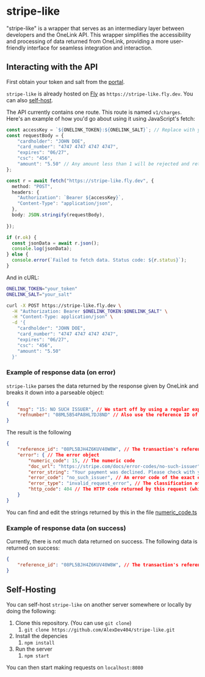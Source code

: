 # stripe-like

"stripe-like" is a wrapper that serves as an intermediary layer between developers and the OneLink API. This wrapper simplifies the accessibility and processing of data returned from OneLink, providing a more user-friendly interface for seamless integration and interaction.

## Interacting with the API

First obtain your token and salt from the [portal](https://portal.onelink.bz). 

`stripe-like` is already hosted on [Fly](https://fly.io) as `https://stripe-like.fly.dev`. You can also [self-host](#self-hosting).

The API currently contains one route. This route is named `v1/charges`. Here's an example of how you'd go about using it using JavaScript's fetch:

```ts
const accessKey = `${ONELINK_TOKEN}:${ONELINK_SALT}`; // Replace with your token and salt
const requestBody = {
	"cardholder": "JOHN DOE",
	"card_number": "4747 4747 4747 4747",
	"expires": "06/27",
	"csc": "456",
	"amount": "5.50" // Any amount less than 1 will be rejected and return a HTTP 400
};

const r = await fetch("https://stripe-like.fly.dev", {
  method: "POST",
  headers: {
    "Authorization": `Bearer ${accessKey}`,
    "Content-Type": "application/json",
  },
  body: JSON.stringify(requestBody),
 
});

if (r.ok) {
  const jsonData = await r.json();
  console.log(jsonData);
} else {
  console.error(`Failed to fetch data. Status code: ${r.status}`);
}
```

And in cURL:

```bash
ONELINK_TOKEN="your_token"
ONELINK_SALT="your_salt"

curl -X POST https://stripe-like.fly.dev \
  -H "Authorization: Bearer $ONELINK_TOKEN:$ONELINK_SALT" \
  -H "Content-Type: application/json" \
  -d '{
    "cardholder": "JOHN DOE",
    "card_number": "4747 4747 4747 4747",
    "expires": "06/27",
    "csc": "456",
    "amount": "5.50"
  }'
```

### Example of response data (on error)

`stripe-like` parses the data returned by the response given by OneLink and breaks it down into a parseable object:
```json
{
	"msg": "15: NO SUCH ISSUER", // We start off by using a regular expression to split the number off of the string and match it to a string. We 
	"refnumber": "08ML5B54PA8HL7DJ8ND" // Also use the reference ID of the transaction inside of the object
}
```

The result is the following

```json
{
	"reference_id": "08PL5BJH4Z6KUV40W8W", // The transaction's reference ID
	"error": { // The error object
		"numeric_code": 15, // The numeric code
		"doc_url": "https://stripe.com/docs/error-codes/no-such-issuer", // Supporting documentation on further description of the error
		"error_string": "Your payment was declined. Please check with your bank or use a different card.", // A short/brief description of the error (Which may be used in, say, a frontend or application)
		"error_code": "no_such_issuer", // An error code of the exact error that occured
		"error_type": "invalid_request_error", // The classification of the error type
		"http_code": 404 // The HTTP code returned by this request (which is mirrored from the HTTP status returned in the response itself)
	}
}
```
You can find and edit the strings returned by this in the file [numeric_code.ts](https://github.com/AlexDev404/stripe-like/blob/master/src/api/strings/numeric_code.ts)


### Example of response data (on success)

Currently, there is not much data returned on success. The following data is returned on success:

```json
{
	"reference_id": "08PL5BJH4Z6KUV40W8W", // The transaction's reference ID
}
```

## Self-Hosting

You can self-host `stripe-like` on another server somewhere or locally by doing the following:

1. Clone this repository. (You can use `git clone`)
     1. `git clone https://github.com/AlexDev404/stripe-like.git`
2. Install the depencies
     1. `npm install`
3. Run the server
     1. `npm start`

You can then start making requests on `localhost:8080`

